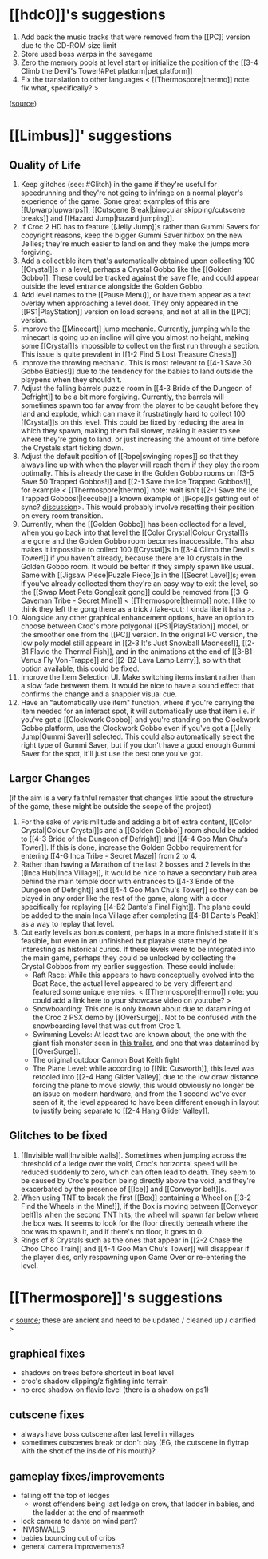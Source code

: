 # [[hdc0]]'s suggestions
1. Add back the music tracks that were removed from the [[PC]] version due to the CD-ROM size limit
2. Store used boss warps in the savegame
3. Zero the memory pools at level start or initialize the position of the [[3-4 Climb the Devil's Tower!#Pet platform|pet platform]]
4. Fix the translation to other languages < [[Thermospore|thermo]] note: fix what, specifically? >

([source](https://discord.com/channels/313375426112389123/408694062862958592/1297505641962672170))
# [[Limbus]]' suggestions
## Quality of Life
1. Keep glitches (see: #Glitch) in the game if they're useful for speedrunning and they're not going to infringe on a normal player's experience of the game. Some great examples of this are [[Upwarp|upwarps]], [[Cutscene Break|binocular skipping/cutscene breaks]] and [[Hazard Jump|hazard jumping]].
2. If Croc 2 HD has to feature [[Jelly Jump]]s rather than Gummi Savers for copyright reasons, keep the bigger Gummi Saver hitbox on the new Jellies; they're much easier to land on and they make the jumps more forgiving.
3. Add a collectible item that's automatically obtained upon collecting 100 [[Crystal]]s in a level, perhaps a Crystal Gobbo like the [[Golden Gobbo]]. These could be tracked against the save file, and could appear outside the level entrance alongside the Golden Gobbo.
4. Add level names to the [[Pause Menu]], or have them appear as a text overlay when approaching a level door. They only appeared in the [[PS1|PlayStation]] version on load screens, and not at all in the [[PC]] version.
5. Improve the [[Minecart]] jump mechanic. Currently, jumping while the minecart is going up an incline will give you almost no height, making some [[Crystal]]s impossible to collect on the first run through a section. This issue is quite prevalent in [[1-2 Find 5 Lost Treasure Chests]]
6. Improve the throwing mechanic. This is most relevant to [[4-1 Save 30 Gobbo Babies!]] due to the tendency for the babies to land outside the playpens when they shouldn't.
7. Adjust the falling barrels puzzle room in [[4-3 Bride of the Dungeon of Defright]] to be a bit more forgiving. Currently, the barrels will sometimes spawn too far away from the player to be caught before they land and explode, which can make it frustratingly hard to collect 100 [[Crystal]]s on this level. This could be fixed by reducing the area in which they spawn, making them fall slower, making it easier to see where they're going to land, or just increasing the amount of time before the Crystals start ticking down.
8. Adjust the default position of [[Rope|swinging ropes]] so that they always line up with when the player will reach them if they play the room optimally. This is already the case in the Golden Gobbo rooms on [[3-5 Save 50 Trapped Gobbos!]] and [[2-1 Save the Ice Trapped Gobbos!]], for example < [[Thermospore|thermo]] note: wait isn't [[2-1 Save the Ice Trapped Gobbos!|Icecube]] a known example of [[Rope]]s getting out of sync? [discussion](https://discord.com/channels/313375426112389123/408694062862958592/478788969161818112)>. This would probably involve resetting their position on every room transition.
9. Currently, when the [[Golden Gobbo]] has been collected for a level, when you go back into that level the [[Color Crystal|Colour Crystal]]s are gone and the Golden Gobbo room becomes inaccessible. This also makes it impossible to collect 100 [[Crystal]]s in [[3-4 Climb the Devil's Tower!]] if you haven't already, because there are 10 crystals in the Golden Gobbo room. It would be better if they simply spawn like usual. Same with [[Jigsaw Piece|Puzzle Piece]]s in the [[Secret Level]]s; even if you've already collected them they're an easy way to exit the level, so the [[Swap Meet Pete Gong|exit gong]] could be removed from [[3-G Caveman Tribe - Secret Mine]] < [[Thermospore|thermo]] note: I like to think they left the gong there as a trick / fake-out; I kinda like it haha >.
10. Alongside any other graphical enhancement options, have an option to choose between Croc's more polygonal [[PS1|PlayStation]] model, or the smoother one from the [[PC]] version. In the original PC version, the low poly model still appears in [[2-3 It's Just Snowball Madness!]], [[2-B1 Flavio the Thermal Fish]], and in the animations at the end of [[3-B1 Venus Fly Von-Trappe]] and [[2-B2 Lava Lamp Larry]], so with that option available, this could be fixed.
11. Improve the Item Selection UI. Make switching items instant rather than a slow fade between them. It would be nice to have a sound effect that confirms the change and a snappier visual cue.
12. Have an "automatically use item" function, where if you're carrying the item needed for an interact spot, it will automatically use that item i.e. if you've got a [[Clockwork Gobbo]] and you're standing on the Clockwork Gobbo platform, use the Clockwork Gobbo even if you've got a [[Jelly Jump|Gummi Saver]] selected. This could also automatically select the right type of Gummi Saver, but if you don't have a good enough Gummi Saver for the spot, it'll just use the best one you've got.
## Larger Changes
(if the aim is a very faithful remaster that changes little about the structure of the game, these might be outside the scope of the project)

1. For the sake of verisimilitude and adding a bit of extra content, [[Color Crystal|Colour Crystal]]s and a [[Golden Gobbo]] room should be added to [[4-3 Bride of the Dungeon of Defright]] and [[4-4 Goo Man Chu's Tower]]. If this is done, increase the Golden Gobbo requirement for entering [[4-G Inca Tribe - Secret Maze]] from 2 to 4.
2. Rather than having a Marathon of the last 2 bosses and 2 levels in the [[Inca Hub|Inca Village]], it would be nice to have a secondary hub area behind the main temple door with entrances to [[4-3 Bride of the Dungeon of Defright]] and [[4-4 Goo Man Chu's Tower]] so they can be played in any order like the rest of the game, along with a door specifically for replaying [[4-B2 Dante's Final Fight]]. The plane could be added to the main Inca Village after completing [[4-B1 Dante's Peak]] as a way to replay that level.
3. Cut early levels as bonus content, perhaps in a more finished state if it's feasible, but even in an unfinished but playable state they'd be interesting as historical curios. If these levels were to be integrated into the main game, perhaps they could be unlocked by collecting the Crystal Gobbos from my earlier suggestion. These could include:
	  - Raft Race: While this appears to have conceptually evolved into the Boat Race, the actual level appeared to be very different and featured some unique enemies. < [[Thermospore|thermo]] note: you could add a link here to your showcase video on youtube? >
	  - Snowboarding: This one is only known about due to datamining of the Croc 2 PSX demo by [[OverSurge]]. Not to be confused with the snowboarding level that was cut from Croc 1.
	  - Swimming Levels: At least two are known about, the one with the giant fish monster seen in [this trailer](https://www.youtube.com/watch?v=DCtowzjpmaY), and one that was datamined by [[OverSurge]].
	  - The original outdoor Cannon Boat Keith fight
	  - The Plane Level: while according to [[Nic Cusworth]], this level was retooled into [[2-4 Hang Glider Valley]] due to the low draw distance forcing the plane to move slowly, this would obviously no longer be an issue on modern hardware, and from the 1 second we've ever seen of it, the level appeared to have been different enough in layout to justify being separate to [[2-4 Hang Glider Valley]].

## Glitches to be fixed
1. [[Invisible wall|Invisible walls]]. Sometimes when jumping across the threshold of a ledge over the void, Croc's horizontal speed will be reduced suddenly to zero, which can often lead to death. They seem to be caused by Croc's position being directly above the void, and they're exacerbated by the presence of [[Ice]] and [[Conveyor belt]]s.
2. When using TNT to break the first [[Box]] containing a Wheel on [[3-2 Find the Wheels in the Mine!]], if the Box is moving between [[Conveyor belt]]s when the second TNT hits, the wheel will spawn far below where the box was. It seems to look for the floor directly beneath where the box was to spawn it, and if there's no floor, it goes to 0.
3. Rings of 8 Crystals such as the ones that appear in [[2-2 Chase the Choo Choo Train]] and [[4-4 Goo Man Chu's Tower]] will disappear if the player dies, only respawning upon Game Over or re-entering the level.
# [[Thermospore]]'s suggestions
< [source](https://discord.com/channels/313375426112389123/408694062862958592/1297503382717726740); these are ancient and need to be updated / cleaned up / clarified >
## graphical fixes
- shadows on trees before shortcut in boat level
- croc's shadow clipping/z fighting into terrain
- no croc shadow on flavio level (there is a shadow on ps1)
## cutscene fixes
- always have boss cutscene after last level in villages
- sometimes cutscenes break or don't play (EG, the cutscene in flytrap with the shot of the inside of his mouth)?
## gameplay  fixes/improvements
- falling off the top of ledges
	- worst offenders being last ledge on crow, that ladder in babies, and the ladder at the end of mammoth
- lock camera to dante on wind part?
- INVISIWALLS
- babies bouncing out of cribs
- general camera improvements?
